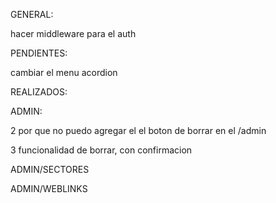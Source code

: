 GENERAL:

hacer middleware para el auth

PENDIENTES:

cambiar el menu acordion

REALIZADOS:


ADMIN:

2 por que no puedo agregar el el boton de borrar en el /admin

3 funcionalidad de borrar, con confirmacion

ADMIN/SECTORES


ADMIN/WEBLINKS

